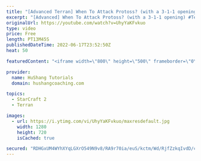```yaml
---
title: "[Advanced Terran] When To Attack Protoss? (with a 3-1-1 opening)"
excerpt: "[Advanced] When To Attack Protoss? (with a 3-1-1 opening) #Terran #Starcraft #SC2  ♦ Coaching -------------------------------------------------------------------------- Website: https://www.hushangcoaching.com  Interested in Starcraft lessons? Check out my website! I would love to help you improve and"
originalUrl: https://youtube.com/watch?v=UhyYaKFvkuo
type: video
price: Free
length: PT13M45S
publishedDateTime: 2022-06-17T23:52:50Z
heat: 50

featuredContent: "<iframe width=\"800\" height=\"500\" frameborder=\"0\" src=\"https://www.youtube.com/embed/UhyYaKFvkuo\" allow=\"accelerometer; autoplay; encrypted-media; gyroscope; picture-in-picture\" allowfullscreen></iframe>"

provider:
  name: HuShang Tutorials
  domain: hushangcoaching.com

topics:
  - StarCraft 2
  - Terran

images:
  - url: https://i.ytimg.com/vi/UhyYaKFvkuo/maxresdefault.jpg
    width: 1280
    height: 720
    isCached: true

secured: "RDHGxUM4WYhXYqLGXrO549N9v8/RA9r70ia/euS/kctm/Wd/RjfZzkqIvdD/caO+mBff3ksuOJdepUVXCadeJXbSVxSVnU4ORRI3CZGlnHHTxWEBo8enmmVn8y1h3dGlBlLQq6UuEWzXopHPIZbN6VtNzKKrPwiohUk6sytPLiGxhstEw43/hm9CJkIO6GXRgNDKOf+gMqAh7F3RXA3N8t+LYmbi9+yUe8bv38xWToalEYI1T9JmWFaa5UcsiOR8yPb6Srkyuxb4LEAEQZmMnIDEB1c19mutRmuKqNYSMc4kHskf8rRzEi8h0BWATLVG+rRLRVNfPDxMYzbXCEfQ8x3hPG7BdKF5ehcmBnz68fa3GtpCr62lcsJqofqdsT62y2IB83ay1IWFvlk/MUaPD8q4sJw9PZaOdb/bkqZmKmc=;0/XZK+H0icPmTNrWrDVJ/w=="
---
```


